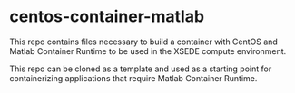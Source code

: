 # centos-container-matlab
This repo contains files necessary to build a container with CentOS and Matlab Container Runtime to be used in the XSEDE compute environment. 

This repo can be cloned as a template and used as a starting point for containerizing 
applications that require Matlab Container Runtime.
